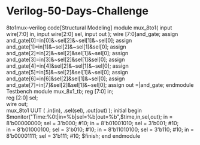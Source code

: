 # Verilog-50-Days-Challenge

8to1mux-verilog code[Structural Modeling]
module mux_8to1(
    input wire[7:0] in,
    input wire[2:0] sel,
    input out
    );
    wire [7:0]and_gate;
    assign and_gate[0]=in[0]&~sel[2]&~sel[1]&~sel[0];
    assign and_gate[1]=in[1]&~sel[2]&~sel[1]&sel[0];
    assign and_gate[2]=in[2]&~sel[2]&sel[1]&~sel[0];
    assign and_gate[3]=in[3]&~sel[2]&sel[1]&sel[0];
    assign and_gate[4]=in[4]&sel[2]&~sel[1]&~sel[0];
    assign and_gate[5]=in[5]&~sel[2]&sel[1]&~sel[0];
    assign and_gate[6]=in[6]&sel[2]&sel[1]&~sel[0];
    assign and_gate[7]=in[7]&sel[2]&sel[1]&~sel[0];
    assign out =|and_gate; 
endmodule
Testbench
module mux_8x1_tb;
    reg [7:0] in;       
    reg [2:0] sel;      
    wire out;           
    mux_8to1 UUT (
        .in(in), 
        .sel(sel), 
        .out(out)
    );
    initial begin
    $monitor("Time:%0t|in=%b|sel=%b|out=%b",$time,in,sel,out);
        in = 8'b00000000;
        sel = 3'b000;
        #10;
        in = 8'b01001010;
        sel = 3'b001;
        #10;     
        in = 8'b01000100;
        sel = 3'b010;
        #10;
        in = 8'b11010100;
        sel = 3'b110;
        #10;
        in = 8'b00001111;
        sel = 3'b111;
        #10;
        $finish; 
    end
endmodule
